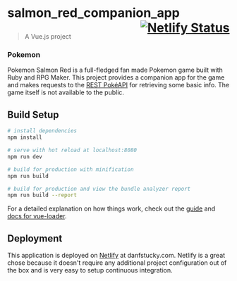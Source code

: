 # <p>salmon_red_companion_app <span style="float: right">[![Netlify Status](https://api.netlify.com/api/v1/badges/a1062a34-2709-46ec-b067-938685eb2f4e/deploy-status)](https://app.netlify.com/sites/dan-website/deploys)</span></p>

> A Vue.js project

### Pokemon
Pokemon Salmon Red is a full-fledged fan made Pokemon game built with Ruby and RPG Maker. This project provides a companion app for the game and makes requests to the [REST PokéAPI](https://pokeapi.co/docs/v2.html) for retrieving some basic info. The game itself is not available to the public.

## Build Setup

``` bash
# install dependencies
npm install

# serve with hot reload at localhost:8080
npm run dev

# build for production with minification
npm run build

# build for production and view the bundle analyzer report
npm run build --report
```

For a detailed explanation on how things work, check out the [guide](http://vuejs-templates.github.io/webpack/) and [docs for vue-loader](http://vuejs.github.io/vue-loader).

## Deployment
This application is deployed on [Netlify](https://www.netlify.com/) at danfstucky.com. Netlify is a great chose because it doesn't require any additional project configuration out of the box and is very easy to setup continuous integration.
